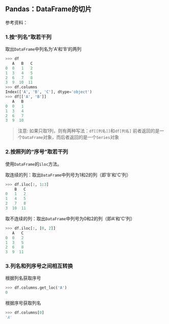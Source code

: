 ## Pandas：DataFrame的切片

参考资料：


### 1.按“列名”取若干列

取出`DataFrame`中列名为'A'和'B'的两列

```python
>>> df
   A   B   C
0  0   1   2
1  3   4   5
2  6   7   8
3  9  10  11
>>> df.columns
Index(['A', 'B', 'C'], dtype='object')
>>> df[['A', 'B']]
   A   B
0  0   1
1  3   4
2  6   7
3  9  10
```

> 注意:
> 如果只取1列，则有两种写法：`df[[列名]]`和`df[列名]`
> 前者返回的是一个`DataFrame`对象，而后者返回的是一个`Series`对象

### 2.按照列的“序号”取若干列

使用`DataFrame`的`iloc`方法。

取连续的列：取出`DataFrame`中列号为1和2的列（即'B'和'C'列）

```python
>>> df.iloc[:, 1:3]
    B   C
0   1   2
1   4   5
2   7   8
3  10  11
```

取不连续的列：取出`DataFrame`中列号为0和2的列（即A'和'C'列）

```python
>>> df.iloc[:, [0, 2]]
   A   C
0  0   2
1  3   5
2  6   8
3  9  11
```

### 3.列名和列序号之间相互转换

根据列名获取序号

```python
>>> df.columns.get_loc('A')
0
```

根据序号获取列名

```python
>>> df.columns[0]
'A'
```
